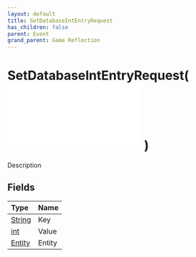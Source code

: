 ```yaml
---
layout: default
title: SetDatabaseIntEntryRequest
has_children: false
parent: Event
grand_parent: Game Reflection
---
```

# SetDatabaseIntEntryRequest( ![ EntityEventBase ](/game-reflection/events/entity_event_base.md) )
Description 

## Fields
| Type | Name |
|:-------------|:--------------|
| [String](/game-reflection/components/string.md) | Key |
| [int](/game-reflection/enums/int.md) | Value |
| [Entity](/game-reflection/classes/entity.md) | Entity |

